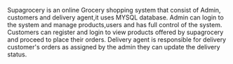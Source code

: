 Supagrocery is an online Grocery shopping system that consist of Admin, customers and delivery agent,it uses MYSQL database.
Admin can login to the system and manage products,users and has full control of the system.
Customers can register and login to view products offered by supagrocery and proceed to place their orders.
Delivery agent is responsible for delivery customer's orders as assigned by the admin they can update the delivery status.

